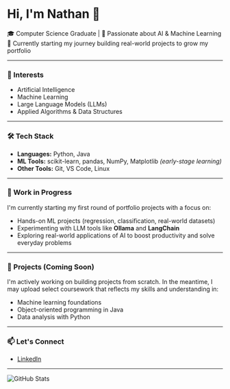 # Hi, I'm Nathan 👋

🎓 Computer Science Graduate | 🤖 Passionate about AI & Machine Learning  
📌 Currently starting my journey building real-world projects to grow my portfolio

---

### 🧠 Interests
- Artificial Intelligence
- Machine Learning
- Large Language Models (LLMs)
- Applied Algorithms & Data Structures

---

### 🛠 Tech Stack
- **Languages:** Python, Java
- **ML Tools:** scikit-learn, pandas, NumPy, Matplotlib *(early-stage learning)*
- **Other Tools:** Git, VS Code, Linux

---

### 🚧 Work in Progress
I'm currently starting my first round of portfolio projects with a focus on:
- Hands-on ML projects (regression, classification, real-world datasets)
- Experimenting with LLM tools like **Ollama** and **LangChain**
- Exploring real-world applications of AI to boost productivity and solve everyday problems

---

### 📂 Projects (Coming Soon)
I'm actively working on building projects from scratch. In the meantime, I may upload select coursework that reflects my skills and understanding in:
- Machine learning foundations
- Object-oriented programming in Java
- Data analysis with Python

---

### 📫 Let's Connect
- [LinkedIn](https://linkedin.com/in/nathanskj)

---

![GitHub Stats](https://github-readme-stats.vercel.app/api?username=nathanskj&show_icons=true&hide=stars&theme=default)

